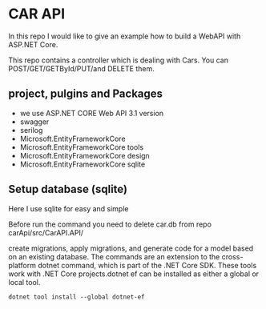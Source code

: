 # CAR API

In this repo I would like  to give an example  how to build a WebAPI with ASP.NET Core.

This repo contains a controller which is dealing with Cars. You can POST/GET/GETById/PUT/and DELETE them.

## project,  pulgins and Packages 

- we use ASP.NET CORE Web API 3.1 version 
- swagger
- serilog
- Microsoft.EntityFrameworkCore
- Microsoft.EntityFrameworkCore tools
- Microsoft.EntityFrameworkCore design
- Microsoft.EntityFrameworkCore sqlite

## Setup database (sqlite)

Here I use sqlite for easy and simple 

Before run the command you need to delete car.db from repo  carApi/src/CarAPI.API/

create migrations, apply migrations, and generate code for a model based on an existing database. The commands are an extension to the cross-platform dotnet command, which is part of the .NET Core SDK. These tools work with .NET Core projects.dotnet ef can be installed as either a global or local tool.

`dotnet tool install --global dotnet-ef`
